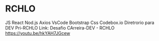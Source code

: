 # RCHLO
 JS
 React
 Nod.js
Axios
VsCode
Bootstrap
Css
Codebox.io
 Diretrorio para DEV Pri-RCHLO
 Link: Desafio CArreira-DEV - RCHLO
https://youtu.be/hkYAH7JGcew
